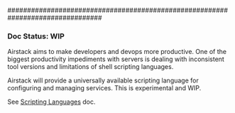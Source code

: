 ################################################################################

### Doc Status: WIP

Airstack aims to make developers and devops more productive. One of the biggest productivity
impediments with servers is dealing with inconsistent tool versions and limitations of
shell scripting languages.

Airstack will provide a universally available scripting language for configuring and
managing services. This is experimental and WIP.

See [Scripting Languages](https://github.com/airstack/docs/blob/master/scripting_languages.md) doc.
